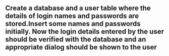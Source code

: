 ## Create a database and a user table where the details of login names and passwords are stored.Insert some names and passwords initially. Now the login details entered by the user should be verified with the database and an appropriate dialog should be shown to the user
